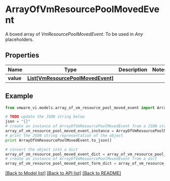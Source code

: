 # ArrayOfVmResourcePoolMovedEvent

A boxed array of *VmResourcePoolMovedEvent*. To be used in *Any* placeholders. 

## Properties
Name | Type | Description | Notes
------------ | ------------- | ------------- | -------------
**value** | [**List[VmResourcePoolMovedEvent]**](VmResourcePoolMovedEvent.md) |  | 

## Example

```python
from vmware_vi.models.array_of_vm_resource_pool_moved_event import ArrayOfVmResourcePoolMovedEvent

# TODO update the JSON string below
json = "{}"
# create an instance of ArrayOfVmResourcePoolMovedEvent from a JSON string
array_of_vm_resource_pool_moved_event_instance = ArrayOfVmResourcePoolMovedEvent.from_json(json)
# print the JSON string representation of the object
print ArrayOfVmResourcePoolMovedEvent.to_json()

# convert the object into a dict
array_of_vm_resource_pool_moved_event_dict = array_of_vm_resource_pool_moved_event_instance.to_dict()
# create an instance of ArrayOfVmResourcePoolMovedEvent from a dict
array_of_vm_resource_pool_moved_event_form_dict = array_of_vm_resource_pool_moved_event.from_dict(array_of_vm_resource_pool_moved_event_dict)
```
[[Back to Model list]](../README.md#documentation-for-models) [[Back to API list]](../README.md#documentation-for-api-endpoints) [[Back to README]](../README.md)



